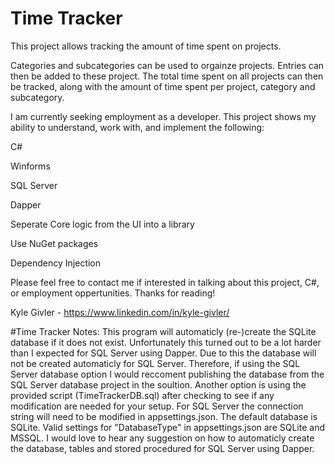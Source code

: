 # Time Tracker
This project allows tracking the amount of time spent on projects.

Categories and subcategories can be used to orgainze projects. Entries can then be added to these project. The total time spent on all projects can then be tracked, along with the amount of time spent per project, category and subcategory.

I am currently seeking employment as a developer.
This project shows my ability to understand, work with, and implement the following:


C#

Winforms

SQL Server

Dapper

Seperate Core logic from the UI into a library

Use NuGet packages

Dependency Injection

Please feel free to contact me if interested in talking about this project, C#, or employment oppertunities. Thanks for reading!

Kyle Givler - https://www.linkedin.com/in/kyle-givler/

#Time Tracker Notes:
This program will automaticly (re-)create the SQLite database if it does not exist. Unfortunately this turned out to be a lot harder than I expected for SQL Server using Dapper. Due to this the database will not be created automaticly for SQL Server.  Therefore, if using the SQL Server database option I would reccoment publishing the database from the SQL Server database project in the soultion. Another option is using the provided script (TimeTrackerDB.sql) after checking to see if any modification are needed for your setup. For SQL Server the connection string will need to be modified in appsettings.json. The default database is SQLite. Valid settings for "DatabaseType" in appsettings.json are SQLite and MSSQL. I would love to hear any suggestion on how to automaticly create the database, tables and stored procedured for SQL Server using Dapper.